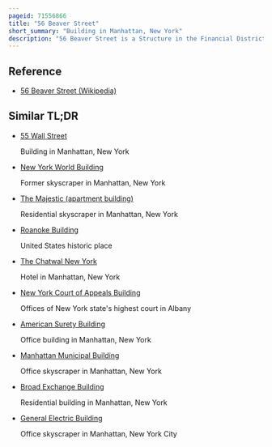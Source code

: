 ```yaml
---
pageid: 71556866
title: "56 Beaver Street"
short_summary: "Building in Manhattan, New York"
description: "56 Beaver Street is a Structure in the Financial District of Manhattan in New York City, United States. The Building designed by James brown Lord was completed in 1891 as a Location for the Delmonico Restaurant Chain. The current Building commissioned by Delmonico's chief Executive Charles crist Delmonico replaced Delmonico's first Building built in 1837 on the Site. The Building is a New York City designated Landmark and a contributing Property to the Wall Street Historic District, a National Register of Historic Places District."
---
```


## Reference

- [56 Beaver Street (Wikipedia)](https://en.wikipedia.org/?curid=71556866)

## Similar TL;DR

- [55 Wall Street](/tldr/en/55-wall-street)

  Building in Manhattan, New York

- [New York World Building](/tldr/en/new-york-world-building)

  Former skyscraper in Manhattan, New York

- [The Majestic (apartment building)](/tldr/en/the-majestic-apartment-building)

  Residential skyscraper in Manhattan, New York

- [Roanoke Building](/tldr/en/roanoke-building)

  United States historic place

- [The Chatwal New York](/tldr/en/the-chatwal-new-york)

  Hotel in Manhattan, New York

- [New York Court of Appeals Building](/tldr/en/new-york-court-of-appeals-building)

  Offices of New York state's highest court in Albany

- [American Surety Building](/tldr/en/american-surety-building)

  Office building in Manhattan, New York

- [Manhattan Municipal Building](/tldr/en/manhattan-municipal-building)

  Office skyscraper in Manhattan, New York

- [Broad Exchange Building](/tldr/en/broad-exchange-building)

  Residential building in Manhattan, New York

- [General Electric Building](/tldr/en/general-electric-building)

  Office skyscraper in Manhattan, New York City
